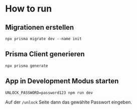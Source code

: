 # How to run

## Migrationen erstellen

```shell
npx prisma migrate dev --name init
```

## Prisma Client generieren

```shell
npx prisma generate
```

## App in Development Modus starten

```shell
UNLOCK_PASSWORD=password123 npm run dev
```

Auf der `/unlock` Seite dann das gewählte Passwort eingeben.
